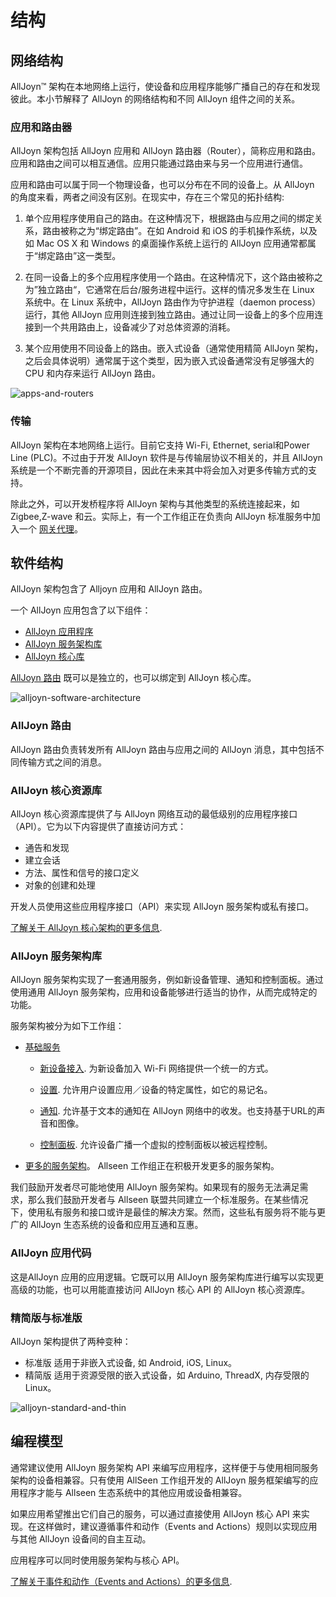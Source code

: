 # 结构

## 网络结构

AllJoyn&trade; 架构在本地网络上运行，使设备和应用程序能够广播自己的存在和发现彼此。本小节解释了 AllJoyn 的网络结构和不同 AllJoyn 组件之间的关系。

### 应用和路由器

AllJoyn 架构包括 AllJoyn 应用和 AllJoyn 路由器（Router），简称应用和路由。应用和路由之间可以相互通信。应用只能通过路由来与另一个应用进行通信。

应用和路由可以属于同一个物理设备，也可以分布在不同的设备上。从 AllJoyn 的角度来看，两者之间没有区别。在现实中，存在三个常见的拓扑结构:
1. 单个应用程序使用自己的路由。在这种情况下，根据路由与应用之间的绑定关系，路由被称之为“绑定路由”。在如 Android 和 iOS 的手机操作系统，以及如 Mac OS X 和 Windows  的桌面操作系统上运行的 AllJoyn 应用通常都属于“绑定路由”这一类型。

2. 在同一设备上的多个应用程序使用一个路由。在这种情况下，这个路由被称之为”独立路由“，它通常在后台/服务进程中运行。这样的情况多发生在 Linux 系统中。在 Linux 系统中，AllJoyn 路由作为守护进程（daemon process）运行，其他 AllJoyn 应用则连接到独立路由。通过让同一设备上的多个应用连接到一个共用路由上，设备减少了对总体资源的消耗。

3. 某个应用使用不同设备上的路由。嵌入式设备（通常使用精简 AllJoyn 架构，之后会具体说明）通常属于这个类型，因为嵌入式设备通常没有足够强大的 CPU 和内存来运行 AllJoyn 路由。

![apps-and-routers][apps-and-routers]

### 传输 

AllJoyn 架构在本地网络上运行。目前它支持 Wi-Fi, Ethernet, serial和Power Line (PLC)。不过由于开发 AllJoyn 软件是与传输层协议不相关的，并且 AllJoyn 系统是一个不断完善的开源项目，因此在未来其中将会加入对更多传输方式的支持。

除此之外，可以开发桥程序将 AllJoyn 架构与其他类型的系统连接起来，如 Zigbee,Z-wave 和云。实际上，有一个工作组正在负责向 AllJoyn 标准服务中加入一个 [网关代理][gateway-agent]。

##  软件结构

AllJoyn 架构包含了 Alljoyn 应用和 AllJoyn 路由。

一个 AllJoyn 应用包含了以下组件：
* [AllJoyn 应用程序][app-code]
* [AllJoyn 服务架构库][services]
* [AllJoyn 核心库][core]

[AllJoyn 路由][router] 既可以是独立的，也可以绑定到 AllJoyn 核心库。

![alljoyn-software-architecture][alljoyn-software-architecture]

###  AllJoyn 路由

AllJoyn 路由负责转发所有 AllJoyn 路由与应用之间的 AllJoyn 消息，其中包括不同传输方式之间的消息。

### AllJoyn 核心资源库

AllJoyn 核心资源库提供了与 AllJoyn 网络互动的最低级别的应用程序接口（API）。它为以下内容提供了直接访问方式：

* 通告和发现
* 建立会话
* 方法、属性和信号的接口定义
* 对象的创建和处理

开发人员使用这些应用程序接口（API）来实现 AllJoyn 服务架构或私有接口。

[了解关于 AllJoyn 核心架构的更多信息][learn-core].

### AllJoyn 服务架构库

AllJoyn 服务架构实现了一套通用服务，例如新设备管理、通知和控制面板。通过使用通用 AllJoyn 服务架构，应用和设备能够进行适当的协作，从而完成特定的功能。

服务架构被分为如下工作组：

* [基础服务][base-services]
  * [新设备接入][onboarding]. 为新设备加入 Wi-Fi 网络提供一个统一的方式。

  * [设置][configuration]. 允许用户设置应用／设备的特定属性，如它的易记名。

  * [通知][notifications]. 允许基于文本的通知在 AllJoyn 网络中的收发。也支持基于URL的声音和图像。

  * [控制面板][controlpanel]. 允许设备广播一个虚拟的控制面板以被远程控制。

* [更多的服务架构][wiki]。 Allseen 工作组正在积极开发更多的服务架构。

我们鼓励开发者尽可能地使用 AllJoyn 服务架构。如果现有的服务无法满足需求，那么我们鼓励开发者与 Allseen 联盟共同建立一个标准服务。在某些情况下，使用私有服务和接口或许是最佳的解决方案。然而，这些私有服务将不能与更广的 AllJoyn 生态系统的设备和应用互通和互惠。

### AllJoyn 应用代码

这是AllJoyn 应用的应用逻辑。它既可以用 AllJoyn 服务架构库进行编写以实现更高级的功能，也可以用能直接访问 AllJoyn 核心 API 的 AllJoyn 核心资源库。

### 精简版与标准版

AllJoyn 架构提供了两种变种：

* 标准版  适用于非嵌入式设备, 如 Android, iOS, Linux。
* 精简版  适用于资源受限的嵌入式设备，如 Arduino, ThreadX, 内存受限的 Linux。

![alljoyn-standard-and-thin][alljoyn-standard-and-thin]

## 编程模型

通常建议使用 AllJoyn 服务架构 API 来编写应用程序，这样便于与使用相同服务架构的设备相兼容。只有使用 AllSeen 工作组开发的 AllJoyn 服务框架编写的应用程序才能与 Allseen 生态系统中的其他应用或设备相兼容。

如果应用希望推出它们自己的服务，可以通过直接使用 AllJoyn 核心 API 来实现。在这样做时，建议遵循事件和动作（Events and Actions）规则以实现应用与其他 AllJoyn 设备间的自主互动。

应用程序可以同时使用服务架构与核心 API。

[了解关于事件和动作（Events and Actions）的更多信息][events-and-actions].

[apps-and-routers]: /files/learn/apps-and-routers.png

[learn-core]: /learn/core

[app-code]: #alljoyn-app-code
[services]: #alljoyn-service-frameworks-libraries
[core]: #alljoyn-core-library
[router]: #alljoyn-router

[events-and-actions]: /learn/core/events-and-actions
[alljoyn-software-architecture]: /files/learn/alljoyn-software-architecture.png
[alljoyn-standard-and-thin]: /files/learn/alljoyn-standard-and-thin.png

[base-services]: /learn/base-services
[onboarding]: /learn/base-services/onboarding
[configuration]: /learn/base-services/configuration
[notifications]: /learn/base-services/notification
[controlpanel]: /learn/base-services/controlpanel

[wiki]: https://wiki.allseenalliance.org/
[gateway-agent]: https://wiki.allseenalliance.org/gateway/gatewayagent
